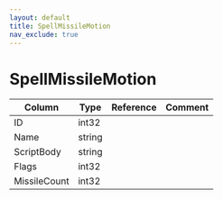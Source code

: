 ```yaml
---
layout: default
title: SpellMissileMotion
nav_exclude: true
---
```

# SpellMissileMotion

| Column | Type | Reference | Comment |
|--------|------|-----------|---------|
|ID|int32|||
|Name|string|||
|ScriptBody|string|||
|Flags|int32|||
|MissileCount|int32|||

